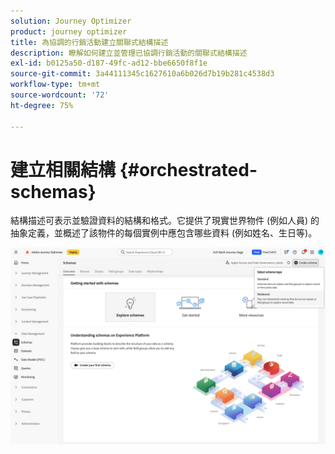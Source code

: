 ```yaml
---
solution: Journey Optimizer
product: journey optimizer
title: 為協調的行銷活動建立關聯式結構描述
description: 瞭解如何建立並管理已協調行銷活動的關聯式結構描述
exl-id: b0125a50-d187-49fc-ad12-bbe6650f8f1e
source-git-commit: 3a44111345c1627610a6b026d7b19b281c4538d3
workflow-type: tm+mt
source-wordcount: '72'
ht-degree: 75%

---
```



# 建立相關結構 {#orchestrated-schemas}

結構描述可表示並驗證資料的結構和格式。它提供了現實世界物件 (例如人員) 的抽象定義，並概述了該物件的每個實例中應包含哪些資料 (例如姓名、生日等)。

![[建立結構描述] 按鈕，已選取 [關聯式] 選項](assets/create-relational-schema.png)
